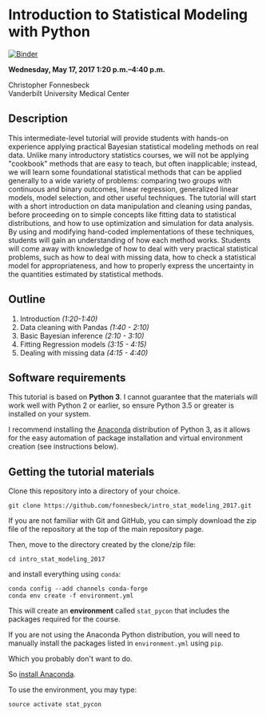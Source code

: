 # Introduction to Statistical Modeling with Python

[![Binder](http://mybinder.org/badge.svg)](http://mybinder.org:/repo/fonnesbeck/intro_stat_modeling_2017)

**Wednesday, May 17, 2017 1:20 p.m.–4:40 p.m.**

Christopher Fonnesbeck  
Vanderbilt University Medical Center

## Description

This intermediate-level tutorial will provide students with hands-on experience applying practical Bayesian statistical modeling methods on real data. Unlike many introductory statistics courses, we will not be applying "cookbook" methods that are easy to teach, but often inapplicable; instead, we will learn some foundational statistical methods that can be applied generally to a wide variety of problems: comparing two groups with continuous and binary outcomes, linear regression, generalized linear models, model selection, and other useful techniques. The tutorial will start with a short introduction on data manipulation and cleaning using pandas, before proceeding on to simple concepts like fitting data to statistical distributions, and how to use optimization and simulation for data analysis. By using and modifying hand-coded implementations of these techniques, students will gain an understanding of how each method works. Students will come away with knowledge of how to deal with very practical statistical problems, such as how to deal with missing data, how to check a statistical model for appropriateness, and how to properly express the uncertainty in the quantities estimated by statistical methods.

## Outline

1. Introduction *(1:20-1:40)*
2. Data cleaning with Pandas *(1:40 - 2:10)*
3. Basic Bayesian inference *(2:10 - 3:10)*
4. Fitting Regression models *(3:15 - 4:15)*
5. Dealing with missing data *(4:15 - 4:40)*

## Software requirements

This tutorial is based on **Python 3**. I cannot guarantee that the materials will work well with Python 2 or earlier, so ensure Python 3.5 or greater is installed on your system.

I recommend installing the [Anaconda](https://www.continuum.io/downloads) distribution of Python 3, as it allows for the easy automation of package installation and virtual environment creation (see instructions below).

## Getting the tutorial materials

Clone this repository into a directory of your choice.

    git clone https://github.com/fonnesbeck/intro_stat_modeling_2017.git

If you are not familiar with Git and GitHub, you can simply download the zip file of the repository at the top of the main repository page.

Then, move to the directory created by the clone/zip file:

    cd intro_stat_modeling_2017

and install everything using `conda`:

    conda config --add channels conda-forge
    conda env create -f environment.yml
    
This will create an **environment** called `stat_pycon` that includes the packages required for the course.    
    
If you are not using the Anaconda Python distribution, you will need to manually install the packages listed in `environment.yml` using `pip`.

Which you probably don't want to do.

So [install Anaconda](https://www.continuum.io/downloads).

To use the environment, you may type:

    source activate stat_pycon
